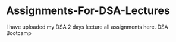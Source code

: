 # Assignments-For-DSA-Lectures
I have uploaded my DSA 2 days lecture all assignments here.
DSA Bootcamp

